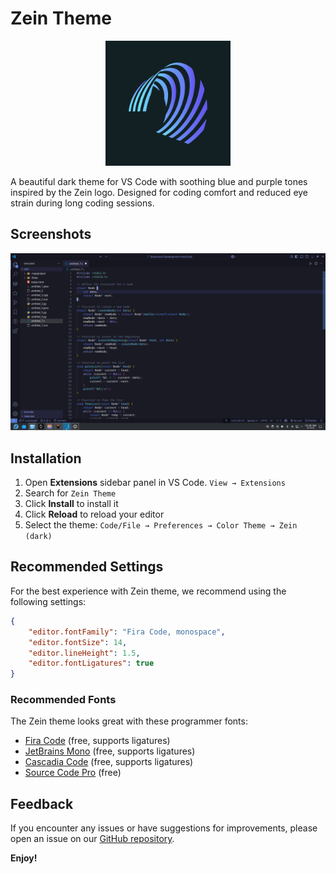 # Zein Theme

<div align="center">
    <img src="screenshots/logo.png" width="200" alt="Zein Theme Logo"/>
</div>

A beautiful dark theme for VS Code with soothing blue and purple tones inspired by the Zein logo. Designed for coding comfort and reduced eye strain during long coding sessions.


## Screenshots

![Zein Theme Preview](screenshots/ss.png)

## Installation

1. Open **Extensions** sidebar panel in VS Code. `View → Extensions`
2. Search for `Zein Theme`
3. Click **Install** to install it
4. Click **Reload** to reload your editor
5. Select the theme: `Code/File → Preferences → Color Theme → Zein (dark)`

## Recommended Settings

For the best experience with Zein theme, we recommend using the following settings:

```json
{
    "editor.fontFamily": "Fira Code, monospace",
    "editor.fontSize": 14,
    "editor.lineHeight": 1.5,
    "editor.fontLigatures": true
}
```

### Recommended Fonts

The Zein theme looks great with these programmer fonts:

- [Fira Code](https://github.com/tonsky/FiraCode) (free, supports ligatures)
- [JetBrains Mono](https://www.jetbrains.com/lp/mono/) (free, supports ligatures)
- [Cascadia Code](https://github.com/microsoft/cascadia-code) (free, supports ligatures)
- [Source Code Pro](https://github.com/adobe-fonts/source-code-pro) (free)

## Feedback

If you encounter any issues or have suggestions for improvements, please open an issue on our [GitHub repository](https://github.com/khar34/zein-theme).

**Enjoy!**
